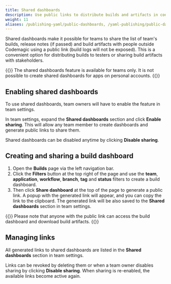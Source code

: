 ```yaml
---
title: Shared dashboards
description: Use public links to distribute builds and artifacts in codemagic.yaml
weight: 11
aliases: /publishing-yaml/public-dashboards, /yaml-publishing/public-dashboards
---
```


Shared dashboards make it possible for teams to share the list of team's builds, release notes (if passed) and build artifacts with people outside Codemagic using a public link (build logs will not be exposed). This is a convenient option for distributing builds to testers or sharing build artifacts with stakeholders. 

{{<notebox>}}
The shared dashboards feature is available for teams only. It is not possible to create shared dashboards for apps on personal accounts.
{{</notebox>}}

## Enabling shared dashboards

To use shared dashboards, team owners will have to enable the feature in team settings. 

In team settings, expand the **Shared dashboards** section and click **Enable sharing**. This will allow any team member to create dashboards and generate public links to share them.

Shared dashboards can be disabled anytime by clicking **Disable sharing**.

## Creating and sharing a build dashboard

1. Open the **Builds** page via the left navigation bar.
2. Click the **Filters** button at the top right of the page and use the **team**, **application**, **workflow**, **branch**, **tag** and **status** filters to create a build dashboard. 
3. Then click **Share dashboard** at the top of the page to generate a public link. A popup with the generated link will appear, and you can copy the link to the clipboard. The generated link will be also saved to the **Shared dashboards** section in team settings.

{{<notebox>}}
Please note that anyone with the public link can access the build dashboard and download build artifacts.
{{</notebox>}}

## Managing links

All generated links to shared dashboards are listed in the **Shared dashboards** section in team settings. 

Links can be revoked by deleting them or when a team owner disables sharing by clicking **Disable sharing**. When sharing is re-enabled, the available links become active again.
